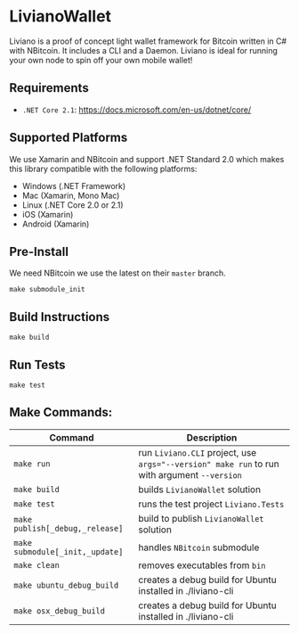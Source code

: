 # LivianoWallet

Liviano is a proof of concept light wallet framework for Bitcoin written in C# with NBitcoin. It includes a CLI and a Daemon. Liviano is ideal for running your own node to spin off your own mobile wallet!

## Requirements

- `.NET Core 2.1`: https://docs.microsoft.com/en-us/dotnet/core/

## Supported Platforms

We use Xamarin and NBitcoin and support .NET Standard 2.0 which makes this library compatible with the following platforms:

- Windows (.NET Framework)
- Mac (Xamarin, Mono Mac)
- Linux (.NET Core 2.0 or 2.1)
- iOS (Xamarin)
- Android (Xamarin)

## Pre-Install

We need NBitcoin we use the latest on their `master` branch.

```
make submodule_init
```

## Build Instructions

```
make build
```

## Run Tests

```
make test
```

## Make Commands:

| Command | Description |
| --- | --- |
| `make run` | run `Liviano.CLI` project, use `args="--version" make run` to run with argument `--version`  |
| `make build` | builds `LivianoWallet` solution |
| `make test` | runs the test project `Liviano.Tests` |
| `make publish[_debug,_release]` | build to publish `LivianoWallet` solution |
| `make submodule[_init,_update]` | handles `NBitcoin` submodule |
| `make clean` | removes executables from `bin` |
| `make ubuntu_debug_build` | creates a debug build for Ubuntu installed in ./liviano-cli |
| `make osx_debug_build` | creates a debug build for Ubuntu installed in ./liviano-cli |
